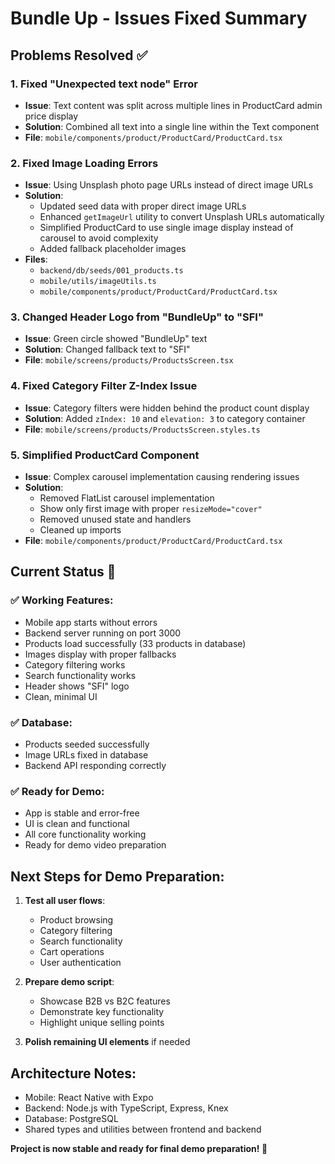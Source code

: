 # Bundle Up - Issues Fixed Summary

## Problems Resolved ✅

### 1. **Fixed "Unexpected text node" Error**
- **Issue**: Text content was split across multiple lines in ProductCard admin price display
- **Solution**: Combined all text into a single line within the Text component
- **File**: `mobile/components/product/ProductCard/ProductCard.tsx`

### 2. **Fixed Image Loading Errors**
- **Issue**: Using Unsplash photo page URLs instead of direct image URLs
- **Solution**: 
  - Updated seed data with proper direct image URLs
  - Enhanced `getImageUrl` utility to convert Unsplash URLs automatically
  - Simplified ProductCard to use single image display instead of carousel to avoid complexity
  - Added fallback placeholder images
- **Files**: 
  - `backend/db/seeds/001_products.ts`
  - `mobile/utils/imageUtils.ts`
  - `mobile/components/product/ProductCard/ProductCard.tsx`

### 3. **Changed Header Logo from "BundleUp" to "SFI"**
- **Issue**: Green circle showed "BundleUp" text
- **Solution**: Changed fallback text to "SFI"
- **File**: `mobile/screens/products/ProductsScreen.tsx`

### 4. **Fixed Category Filter Z-Index Issue**
- **Issue**: Category filters were hidden behind the product count display
- **Solution**: Added `zIndex: 10` and `elevation: 3` to category container
- **File**: `mobile/screens/products/ProductsScreen.styles.ts`

### 5. **Simplified ProductCard Component**
- **Issue**: Complex carousel implementation causing rendering issues
- **Solution**: 
  - Removed FlatList carousel implementation
  - Show only first image with proper `resizeMode="cover"`
  - Removed unused state and handlers
  - Cleaned up imports
- **File**: `mobile/components/product/ProductCard/ProductCard.tsx`

## Current Status 🚀

### ✅ Working Features:
- Mobile app starts without errors
- Backend server running on port 3000
- Products load successfully (33 products in database)
- Images display with proper fallbacks
- Category filtering works
- Search functionality works
- Header shows "SFI" logo
- Clean, minimal UI

### ✅ Database:
- Products seeded successfully
- Image URLs fixed in database
- Backend API responding correctly

### ✅ Ready for Demo:
- App is stable and error-free
- UI is clean and functional
- All core functionality working
- Ready for demo video preparation

## Next Steps for Demo Preparation:

1. **Test all user flows**:
   - Product browsing
   - Category filtering
   - Search functionality
   - Cart operations
   - User authentication

2. **Prepare demo script**:
   - Showcase B2B vs B2C features
   - Demonstrate key functionality
   - Highlight unique selling points

3. **Polish remaining UI elements** if needed

## Architecture Notes:
- Mobile: React Native with Expo
- Backend: Node.js with TypeScript, Express, Knex
- Database: PostgreSQL
- Shared types and utilities between frontend and backend

**Project is now stable and ready for final demo preparation! 🎉**
</content>
</invoke>
